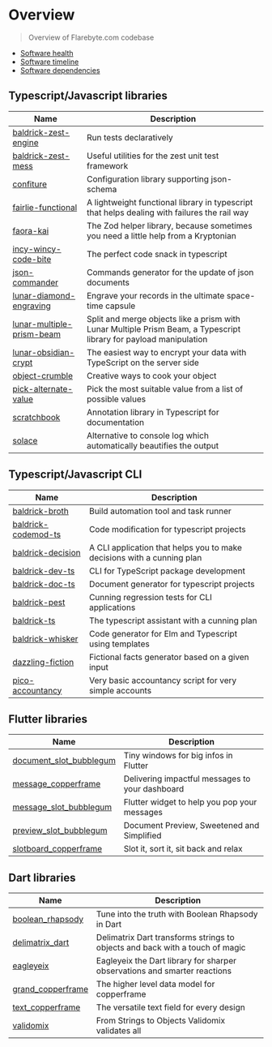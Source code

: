 
# Overview

> Overview of Flarebyte.com codebase

* [Software health](SOFTWARE-HEALTH.md)
* [Software timeline](./SOFTWARE-TIMELINE.md)
* [Software dependencies](./SOFTWARE-DEPENDENCIES.md)

## Typescript/Javascript libraries

| Name | Description |
|------| ------------|
| [baldrick-zest-engine](https://github.com/flarebyte/baldrick-zest-engine) | Run tests declaratively |
| [baldrick-zest-mess](https://github.com/flarebyte/baldrick-zest-mess) | Useful utilities for the zest unit test framework |
| [confiture](https://github.com/flarebyte/confiture) | Configuration library supporting json-schema |
| [fairlie-functional](https://github.com/flarebyte/fairlie-functional) | A lightweight functional library in typescript that helps dealing with failures the rail way |
| [faora-kai](https://github.com/flarebyte/faora-kai) | The Zod helper library, because sometimes you need a little help from a Kryptonian |
| [incy-wincy-code-bite](https://github.com/flarebyte/incy-wincy-code-bite) | The perfect code snack in typescript |
| [json-commander](https://github.com/flarebyte/json-commander) | Commands generator for the update of json documents |
| [lunar-diamond-engraving](https://github.com/flarebyte/lunar-diamond-engraving) | Engrave your records in the ultimate space-time capsule |
| [lunar-multiple-prism-beam](https://github.com/flarebyte/lunar-multiple-prism-beam) | Split and merge objects like a prism with Lunar Multiple Prism Beam, a Typescript library for payload manipulation |
| [lunar-obsidian-crypt](https://github.com/flarebyte/lunar-obsidian-crypt) | The easiest way to encrypt your data with TypeScript on the server side |
| [object-crumble](https://github.com/flarebyte/object-crumble) | Creative ways to cook your object |
| [pick-alternate-value](https://github.com/flarebyte/pick-alternate-value) | Pick the most suitable value from a list of possible values |
| [scratchbook](https://github.com/flarebyte/scratchbook) | Annotation library in Typescript for documentation |
| [solace](https://github.com/flarebyte/solace) | Alternative to console log which automatically beautifies the output |

## Typescript/Javascript CLI

| Name | Description |
|------| ------------|
| [baldrick-broth](https://github.com/flarebyte/baldrick-broth) | Build automation tool and task runner |
| [baldrick-codemod-ts](https://github.com/flarebyte/baldrick-codemod-ts) | Code modification for typescript projects |
| [baldrick-decision](https://github.com/flarebyte/baldrick-decision) | A CLI application that helps you to make decisions with a cunning plan |
| [baldrick-dev-ts](https://github.com/flarebyte/baldrick-dev-ts) | CLI for TypeScript package development |
| [baldrick-doc-ts](https://github.com/flarebyte/baldrick-doc-ts) | Document generator for typescript projects |
| [baldrick-pest](https://github.com/flarebyte/baldrick-pest) | Cunning regression tests for CLI applications |
| [baldrick-ts](https://github.com/flarebyte/baldrick-ts) | The typescript assistant with a cunning plan |
| [baldrick-whisker](https://github.com/flarebyte/baldrick-whisker) | Code generator for Elm and Typescript using templates |
| [dazzling-fiction](https://github.com/flarebyte/dazzling-fiction) | Fictional facts generator based on a given input |
| [pico-accountancy](https://github.com/flarebyte/pico-accountancy) | Very basic accountancy script for very simple accounts |

## Flutter libraries

| Name | Description |
|------| ------------|
| [document_slot_bubblegum](https://github.com/flarebyte/document_slot_bubblegum) | Tiny windows for big infos in Flutter |
| [message_copperframe](https://github.com/flarebyte/message_copperframe) | Delivering impactful messages to your dashboard |
| [message_slot_bubblegum](https://github.com/flarebyte/message_slot_bubblegum) | Flutter widget to help you pop your messages |
| [preview_slot_bubblegum](https://github.com/flarebyte/preview_slot_bubblegum) | Document Preview, Sweetened and Simplified |
| [slotboard_copperframe](https://github.com/flarebyte/slotboard_copperframe) | Slot it, sort it, sit back and relax |

## Dart libraries

| Name | Description |
|------| ------------|
| [boolean_rhapsody](https://github.com/flarebyte/boolean_rhapsody) | Tune into the truth with Boolean Rhapsody in Dart |
| [delimatrix_dart](https://github.com/flarebyte/delimatrix_dart) | Delimatrix Dart transforms strings to objects and back with a touch of magic |
| [eagleyeix](https://github.com/flarebyte/eagleyeix) | Eagleyeix the Dart library for sharper observations and smarter reactions |
| [grand_copperframe](https://github.com/flarebyte/grand_copperframe) | The higher level data model for copperframe |
| [text_copperframe](https://github.com/flarebyte/text_copperframe) | The versatile text field for every design |
| [validomix](https://github.com/flarebyte/validomix) | From Strings to Objects Validomix validates all |
